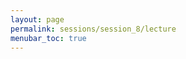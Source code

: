 ```yaml
---
layout: page
permalink: sessions/session_8/lecture
menubar_toc: true
---
```


<script src="{{ site.baseurl }}/assets/js/vanilla-back-to-top.min.js"></script> <script>addBackToTop()</script>
